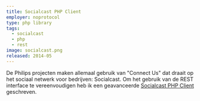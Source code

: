 ```yaml
---
title: Socialcast PHP Client
employer: noprotocol
type: php library
tags:
  - socialcast
  - php
  - rest
image: socialcast.png
released: 2014-05
---
```


De Philips projecten maken allemaal gebruik van "Connect Us" dat draait op het sociaal netwerk voor bedrijven: Socialcast.
Om het gebruik van de REST interface te vereenvoudigen heb ik een geavanceerde [Socialcast PHP Client](https://github.com/NoProtocol/socialcast-php) geschreven.
